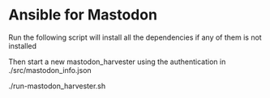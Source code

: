 # Ansible for Mastodon

Run the following script will install all the dependencies if any of them is not installed

Then start a new mastodon_harvester using the authentication in ./src/mastodon_info.json

./run-mastodon_harvester.sh